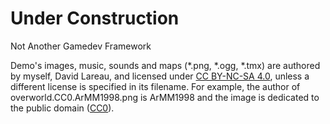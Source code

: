 # Under Construction
Not Another Gamedev Framework

Demo's images, music, sounds and maps (*.png, *.ogg, *.tmx) are authored by myself, David Lareau, and licensed under <a href="https://creativecommons.org/licenses/by-nc-sa/4.0">CC BY-NC-SA 4.0</a>,
unless a different license is specified in its filename.
For example, the author of overworld.CC0.ArMM1998.png is ArMM1998 and the image is dedicated to the public domain (<a href="https://creativecommons.org/publicdomain/zero/1.0/">CC0</a>).
